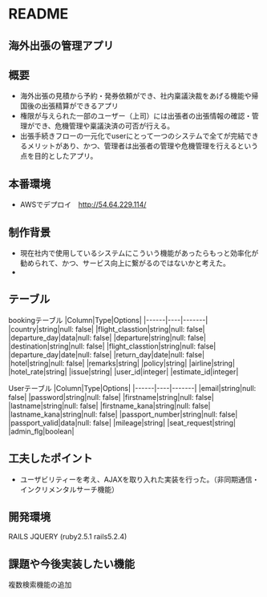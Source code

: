 # README
## 海外出張の管理アプリ

## 概要
- 海外出張の見積から予約・発券依頼ができ、社内稟議決裁をあげる機能や帰国後の出張精算ができるアプリ
- 権限が与えられた一部のユーザー（上司）には出張者の出張情報の確認・管理ができ、危機管理や稟議決済の可否が行える。
- 出張手続きフローの一元化でuserにとって一つのシステムで全てが完結できるメリットがあり、かつ、管理者は出張者の管理や危機管理を行えるという点を目的としたアプリ。

## 本番環境
  - AWSでデプロイ　http://54.64.229.114/

## 制作背景
 - 現在社内で使用しているシステムにこういう機能があったらもっと効率化が勧められて、かつ、サービス向上に繋がるのではないかと考えた。
 - 

## テーブル

bookingテーブル
|Column|Type|Options|
|------|----|-------|
|country|string|null: false|
|flight_classtion|string|null: false|
|departure_day|data|null: false|
|departure|string|null: false|
|destination|string|null: false|
|flight_classtion|string|null: false|
|departure_day|date|null: false|
|return_day|date|null: false|
|hotel|string|null: false|
|remarks|string|
|policy|string|
|airline|string|
|hotel_rate|string|
|issue|string|
|user_id|integer|
|estimate_id|integer|


Userテーブル
|Column|Type|Options|
|------|----|-------|
|email|string|null: false|
|password|string|null: false|
|firstname|string|null: false|
|lastname|string|null: false|
|firstname_kana|string|null: false|
|lastname_kana|string|null: false|
|passport_number|string|null: false|
|passport_valid|data|null: false|
|mileage|string|
|seat_request|string|
|admin_flg|boolean|

## 工夫したポイント
 - ユーザビリティーを考え、AJAXを取り入れた実装を行った。（非同期通信・インクリメンタルサーチ機能）

## 開発環境
RAILS JQUERY (ruby2.5.1 rails5.2.4)

## 課題や今後実装したい機能
複数検索機能の追加
